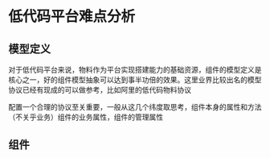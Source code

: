 # 低代码平台难点分析

## 模型定义

对于低代码平台来说，物料作为平台实现搭建能力的基础资源，组件的模型定义是核心之一，好的组件模型抽象可以达到事半功倍的效果。这里业界比较出名的模型协议已经有现成的可以做参考，比如阿里的低代码物料协议

配置一个合理的协议至关重要，一般从这几个纬度取思考，组件本身的属性和方法（不关乎业务）组件的业务属性，组件的管理属性

## 组件